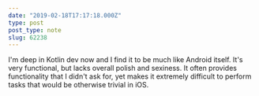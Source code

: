 ```yaml
---
date: "2019-02-18T17:17:18.000Z"
type: post 
post_type: note
slug: 62238
---
```

I&#39;m deep in Kotlin dev now and I find it to be much like Android itself.  It&#39;s very functional, but lacks overall polish and sexiness.  It often provides functionality that I didn&#39;t ask for, yet makes it extremely difficult to perform tasks that would be otherwise trivial in iOS.
